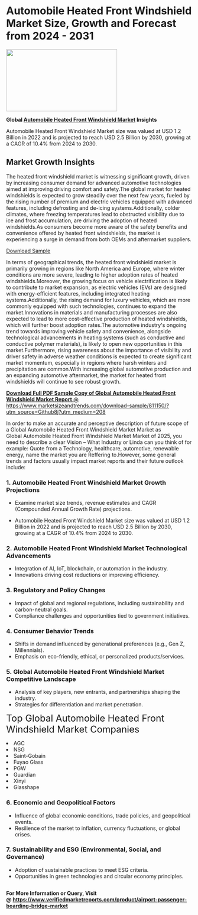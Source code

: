<H1>Automobile Heated Front Windshield Market Size, Growth and Forecast from 2024 - 2031</H1><img class="aligncenter size-medium wp-image-584254" src="https://thirdeyenews.in/wp-content/uploads/2024/09/Global-Market-Research-300x168.jpeg" alt="" width="300" height="168" /><p><strong>Global&nbsp;<a href="https://www.marketsizeandtrends.com/download-sample/811150/?utm_source=Github8j?utm_medium=208">Automobile Heated Front Windshield Market</a> Insights</strong></p><p>Automobile Heated Front Windshield Market size was valued at USD 1.2 Billion in 2022 and is projected to reach USD 2.5 Billion by 2030, growing at a CAGR of 10.4% from 2024 to 2030.</p><p><h2>Market Growth Insights</h2> <p>The heated front windshield market is witnessing significant growth, driven by increasing consumer demand for advanced automotive technologies aimed at improving driving comfort and safety.The global market for heated windshields is expected to grow steadily over the next few years, fueled by the rising number of premium and electric vehicles equipped with advanced features, including defrosting and de-icing systems.Additionally, colder climates, where freezing temperatures lead to obstructed visibility due to ice and frost accumulation, are driving the adoption of heated windshields.As consumers become more aware of the safety benefits and convenience offered by heated front windshields, the market is experiencing a surge in demand from both OEMs and aftermarket suppliers.</p> <p><a href="#">Download Sample</a></p> <p>In terms of geographical trends, the heated front windshield market is primarily growing in regions like North America and Europe, where winter conditions are more severe, leading to higher adoption rates of heated windshields.Moreover, the growing focus on vehicle electrification is likely to contribute to market expansion, as electric vehicles (EVs) are designed with energy-efficient features, including integrated heating systems.Additionally, the rising demand for luxury vehicles, which are more commonly equipped with such technologies, continues to expand the market.Innovations in materials and manufacturing processes are also expected to lead to more cost-effective production of heated windshields, which will further boost adoption rates.The automotive industry's ongoing trend towards improving vehicle safety and convenience, alongside technological advancements in heating systems (such as conductive and conductive polymer materials), is likely to open new opportunities in this market.Furthermore, rising awareness about the importance of visibility and driver safety in adverse weather conditions is expected to create significant market momentum, especially in regions where harsh winters and precipitation are common.With increasing global automotive production and an expanding automotive aftermarket, the market for heated front windshields will continue to see robust growth.<p><a href="#"></p><p><span class=""><strong>Download Full PDF Sample Copy of Global Automobile Heated Front Windshield Market Report</strong> @ <a href="https://www.marketsizeandtrends.com/download-sample/811150/?utm_source=Github8j?utm_medium=208" target="_blank">https://www.marketsizeandtrends.com/download-sample/811150/?utm_source=Github8j?utm_medium=208</a></span></p><p>In order to make an accurate and perceptive description of future scope of a Global&nbsp;Automobile Heated Front Windshield Market Market as Global&nbsp;Automobile Heated Front Windshield Market Market of 2025, you need to describe a clear Vision &ndash; What Industry or Linda can you think of for example: Quote from a Technology, healthcare, automotive, renewable energy, name the market you are Reffering to.However, some general trends and factors usually impact market reports and their future outlook include:</p><h3>1.&nbsp;<strong>Automobile Heated Front Windshield Market Growth Projections</strong></h3><ul><li>Examine market size trends, revenue estimates and CAGR (Compounded Annual Growth Rate) projections.</li><li><p>Automobile Heated Front Windshield Market size was valued at USD 1.2 Billion in 2022 and is projected to reach USD 2.5 Billion by 2030, growing at a CAGR of 10.4% from 2024 to 2030.</p></li></ul><h3>2.&nbsp;<strong>Automobile Heated Front Windshield Market Technological Advancements</strong></h3><ul><li>Integration of AI, IoT, blockchain, or automation in the industry.</li><li>Innovations driving cost reductions or improving efficiency.</li></ul><h3>3.&nbsp;<strong>Regulatory and Policy Changes</strong></h3><ul><li>Impact of global and regional regulations, including sustainability and carbon-neutral goals.</li><li>Compliance challenges and opportunities tied to government initiatives.</li></ul><h3>4.&nbsp;<strong>Consumer Behavior Trends</strong></h3><ul><li>Shifts in demand influenced by generational preferences (e.g., Gen Z, Millennials).</li><li>Emphasis on eco-friendly, ethical, or personalized products/services.</li></ul><h3>5.&nbsp;<strong>Global Automobile Heated Front Windshield Market Competitive Landscape</strong></h3><ul><li>Analysis of key players, new entrants, and partnerships shaping the industry.</li><li>Strategies for differentiation and market penetration.</li></ul><p data-pm-slice="1 1 []"><span style="color: inherit; font-family: inherit; font-size: 25px;">Top Global Automobile Heated Front Windshield Market Companies</span></p><div class="" data-test-id=""><p><li>AGC</li><li> NSG</li><li> Saint-Gobain</li><li> Fuyao Glass</li><li> PGW</li><li> Guardian</li><li> Xinyi</li><li> Glasshape</li></p></div><h3>6.&nbsp;<strong>Economic and Geopolitical Factors</strong></h3><ul><li>Influence of global economic conditions, trade policies, and geopolitical events.</li><li>Resilience of the market to inflation, currency fluctuations, or global crises.</li></ul><h3>7.&nbsp;<strong>Sustainability and ESG (Environmental, Social, and Governance)</strong></h3><ul><li>Adoption of sustainable practices to meet ESG criteria.</li><li>Opportunities in green technologies and circular economy principles.</li></ul><h2><strong style="font-size: 14px;">For More Information or Query, Visit @&nbsp;</strong><a style="background-color: #ffffff; font-size: 14px;" href="https://www.marketsizeandtrends.com/report/automobile-heated-front-windshield-market/" target="_blank">https://www.verifiedmarketreports.com/product/airport-passenger-boarding-bridge-market</a></h2>